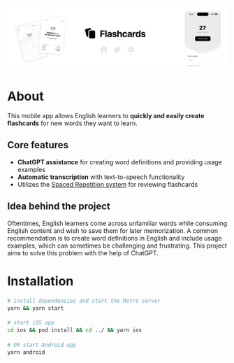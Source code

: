 <img alt="Header" src="./header.png" />

# About
This mobile app allows English learners to **quickly and easily create flashcards** for new words they want to learn.

## Core features
- **ChatGPT assistance** for creating word definitions and providing usage examples
- **Automatic transcription** with text-to-speech functionality
- Utilizes the [Spaced Repetition system](https://en.wikipedia.org/wiki/Spaced_repetition) for reviewing flashcards

## Idea behind the project
Oftentimes, English learners come across unfamiliar words while consuming English content and wish to save them for later memorization. A common recommendation is to create word definitions in English and include usage examples, which can sometimes be challenging and frustrating. This project aims to solve this problem with the help of ChatGPT.

# Installation

```bash
# install dependencies and start the Metro server
yarn && yarn start

# start iOS app
cd ios && pod install && cd ../ && yarn ios

# OR start Android app
yarn android
```

